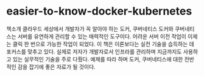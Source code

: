 # easier-to-know-docker-kubernetes
책소개 클라우드 세상에서 개발자가 꼭 알아야 하는 도커, 쿠버네티스  도커와 쿠버네티스는 서버를 유연하게 관리할 수 있는 매력적인 도구이다. 어려운 서버 이전 작업이 이제는 클릭 한 번으로 가능한 작업이 되었다. 이 책은 이론보다는 실전 기술을 습득하는 데 포커스를 맞추고 있다. 실제로 저자가 개발자로서 인프라를 관리하며 지금까지도 사용하고 있는 실무적인 기술을 주로 다뤘다. 예제를 따라 하며 도커, 쿠버네티스에 대한 전반적인 감을 잡기에 좋은 자료가 될 것이다.
